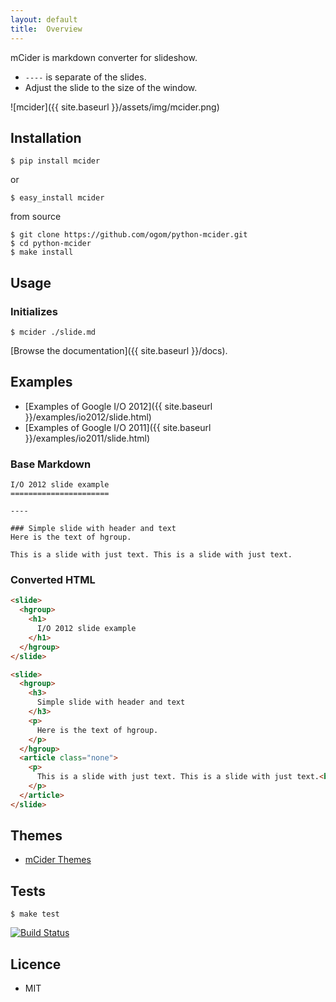 ```yaml
---
layout: default
title:  Overview
---
```


mCider is markdown converter for slideshow.

* `----` is separate of the slides.
* Adjust the slide to the size of the window.

![mcider]({{ site.baseurl }}/assets/img/mcider.png)

## Installation

```
$ pip install mcider
```

or

```
$ easy_install mcider
```

from source

```
$ git clone https://github.com/ogom/python-mcider.git
$ cd python-mcider
$ make install
```

## Usage

### Initializes

```
$ mcider ./slide.md
```

[Browse the documentation]({{ site.baseurl }}/docs).

## Examples

* [Examples of Google I/O 2012]({{ site.baseurl }}/examples/io2012/slide.html)
* [Examples of Google I/O 2011]({{ site.baseurl }}/examples/io2011/slide.html)


### Base Markdown

```
I/O 2012 slide example
======================

----

### Simple slide with header and text
Here is the text of hgroup.

This is a slide with just text. This is a slide with just text.
```

### Converted HTML

```html
<slide>
  <hgroup>
    <h1>
      I/O 2012 slide example
    </h1>
  </hgroup>
</slide>

<slide>
  <hgroup>
    <h3>
      Simple slide with header and text
    </h3>
    <p>
      Here is the text of hgroup.
    </p>
  </hgroup>
  <article class="none">
    <p>
      This is a slide with just text. This is a slide with just text.<br />
    </p>
  </article>
</slide>
```

## Themes

* [mCider Themes](https://github.com/ogom/mcider-themes)

## Tests

```
$ make test
```

[![Build Status](https://secure.travis-ci.org/ogom/python-mcider.png?branch=master)](http://travis-ci.org/ogom/python-mcider)

## Licence

* MIT

